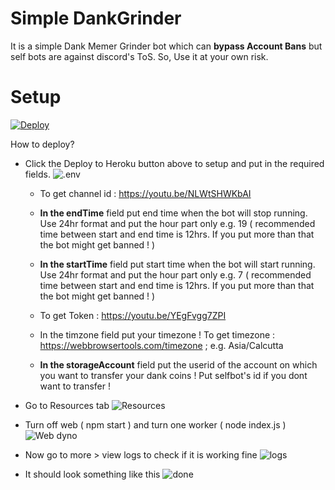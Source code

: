 # Simple DankGrinder
It is a simple Dank Memer Grinder bot which can **bypass Account Bans** but self bots are against discord's ToS. So, Use it at your own risk.

# Setup

[![Deploy](https://www.herokucdn.com/deploy/button.svg)](https://heroku.com/deploy?template=https://github.com/Haruke-Sensei/Simple-DankGrinder)

How to deploy?

 - Click the Deploy to Heroku button above to setup and put in the
   required fields.
   ![.env](https://i.imgur.com/btunBUk.png)
   - To get channel id : https://youtu.be/NLWtSHWKbAI
   
   - **In the endTime** field put end time when the bot will stop running. Use 24hr format and put the hour part only e.g. 19 ( recommended time between start and end time is 12hrs. If you put more than that the bot might get banned ! )

   - **In the startTime** field put start time when the bot will start running. Use 24hr format and put the hour part only e.g. 7 ( recommended time between start and end time is 12hrs. If you put more than that the bot might get banned ! )
   
   - To get Token : https://youtu.be/YEgFvgg7ZPI

   - In the timzone field put your timezone ! To get timezone : https://webbrowsertools.com/timezone ; e.g. Asia/Calcutta

   - **In the storageAccount** field put the userid of the account on which you want to transfer your dank coins ! Put selfbot's id if you dont want to transfer !


 - Go to Resources tab
 ![Resources](https://i.imgur.com/ts5IDy1.png)

- Turn off web ( npm start ) and turn one worker ( node index.js )
![Web dyno](https://i.imgur.com/PQSuy44.png)

- Now go to more > view logs to check if it is working fine
![logs](https://i.imgur.com/ycbUPsJ.png)

- It should look something like this
![done](https://i.imgur.com/sGVK6nZ.png)
